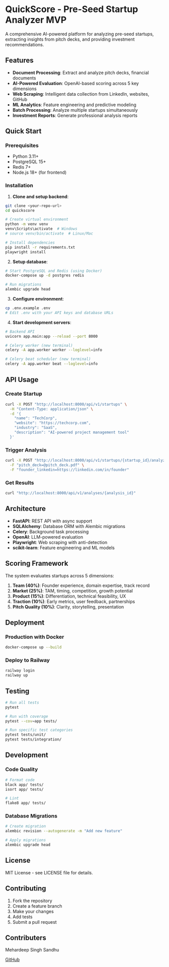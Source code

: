 # QuickScore - Pre-Seed Startup Analyzer MVP

A comprehensive AI-powered platform for analyzing pre-seed startups, extracting insights from pitch decks, and providing investment recommendations.

## Features

- **Document Processing**: Extract and analyze pitch decks, financial documents
- **AI-Powered Evaluation**: OpenAI-based scoring across 5 key dimensions
- **Web Scraping**: Intelligent data collection from LinkedIn, websites, GitHub
- **ML Analytics**: Feature engineering and predictive modeling
- **Batch Processing**: Analyze multiple startups simultaneously
- **Investment Reports**: Generate professional analysis reports

## Quick Start

### Prerequisites

- Python 3.11+
- PostgreSQL 15+
- Redis 7+
- Node.js 18+ (for frontend)

### Installation

1. **Clone and setup backend**:
```bash
git clone <your-repo-url>
cd quickscore

# Create virtual environment
python -m venv venv
venv\Scripts\activate  # Windows
# source venv/bin/activate  # Linux/Mac

# Install dependencies
pip install -r requirements.txt
playwright install
```

2. **Setup database**:
```bash
# Start PostgreSQL and Redis (using Docker)
docker-compose up -d postgres redis

# Run migrations
alembic upgrade head
```

3. **Configure environment**:
```bash
cp .env.example .env
# Edit .env with your API keys and database URLs
```

4. **Start development servers**:
```bash
# Backend API
uvicorn app.main:app --reload --port 8000

# Celery worker (new terminal)
celery -A app.worker worker --loglevel=info

# Celery beat scheduler (new terminal)  
celery -A app.worker beat --loglevel=info
```

## API Usage

### Create Startup
```bash
curl -X POST "http://localhost:8000/api/v1/startups" \
  -H "Content-Type: application/json" \
  -d '{
    "name": "TechCorp",
    "website": "https://techcorp.com",
    "industry": "SaaS",
    "description": "AI-powered project management tool"
  }'
```

### Trigger Analysis
```bash
curl -X POST "http://localhost:8000/api/v1/startups/{startup_id}/analyze" \
  -F "pitch_deck=@pitch_deck.pdf" \
  -F "founder_linkedin=https://linkedin.com/in/founder"
```

### Get Results
```bash
curl "http://localhost:8000/api/v1/analyses/{analysis_id}"
```

## Architecture

- **FastAPI**: REST API with async support
- **SQLAlchemy**: Database ORM with Alembic migrations
- **Celery**: Background task processing
- **OpenAI**: LLM-powered evaluation
- **Playwright**: Web scraping with anti-detection
- **scikit-learn**: Feature engineering and ML models

## Scoring Framework

The system evaluates startups across 5 dimensions:

1. **Team (40%)**: Founder experience, domain expertise, track record
2. **Market (25%)**: TAM, timing, competition, growth potential  
3. **Product (15%)**: Differentiation, technical feasibility, UX
4. **Traction (10%)**: Early metrics, user feedback, partnerships
5. **Pitch Quality (10%)**: Clarity, storytelling, presentation

## Deployment

### Production with Docker
```bash
docker-compose up --build
```

### Deploy to Railway
```bash
railway login
railway up
```

## Testing

```bash
# Run all tests
pytest

# Run with coverage
pytest --cov=app tests/

# Run specific test categories
pytest tests/unit/
pytest tests/integration/
```

## Development

### Code Quality
```bash
# Format code
black app/ tests/
isort app/ tests/

# Lint
flake8 app/ tests/
```

### Database Migrations
```bash
# Create migration
alembic revision --autogenerate -m "Add new feature"

# Apply migrations
alembic upgrade head
```

## License

MIT License - see LICENSE file for details.

## Contributing

1. Fork the repository
2. Create a feature branch
3. Make your changes
4. Add tests
5. Submit a pull request

## Contributers

Mehardeep Singh Sandhu

[GitHub](https://github.com/Mehardeep79)

